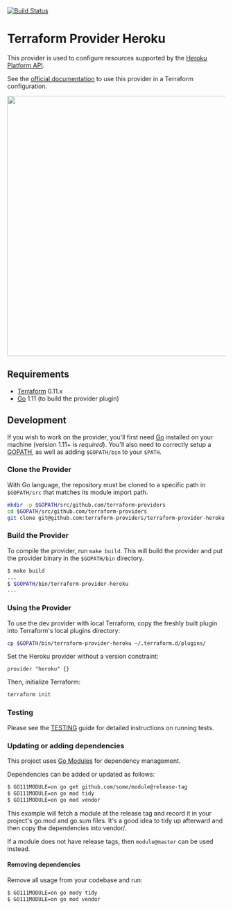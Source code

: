 [![Build Status](https://travis-ci.org/terraform-providers/terraform-provider-heroku.svg?branch=master)](https://travis-ci.org/terraform-providers/terraform-provider-heroku)

Terraform Provider Heroku
=========================

This provider is used to configure resources supported by the [Heroku Platform API](https://devcenter.heroku.com/articles/platform-api-reference).

See the [official documentation](https://www.terraform.io/docs/providers/heroku/index.html) to use this provider in a Terraform configuration.

<img src="https://cdn.rawgit.com/hashicorp/terraform-website/master/content/source/assets/images/logo-hashicorp.svg" width="600px">

Requirements
------------

-	[Terraform](https://www.terraform.io/downloads.html) 0.11.x
-	[Go](https://golang.org/doc/install) 1.11 (to build the provider plugin)

Development
-----------

If you wish to work on the provider, you'll first need [Go](http://www.golang.org) installed on your machine (version 1.11+ is *required*). You'll also need to correctly setup a [GOPATH](http://golang.org/doc/code.html#GOPATH), as well as adding `$GOPATH/bin` to your `$PATH`.

### Clone the Provider

With Go language, the repository must be cloned to a specific path in `$GOPATH/src` that matches its module import path.

```sh
mkdir -p $GOPATH/src/github.com/terraform-providers
cd $GOPATH/src/github.com/terraform-providers
git clone git@github.com:terraform-providers/terraform-provider-heroku
```

### Build the Provider

To compile the provider, run `make build`. This will build the provider and put the provider binary in the `$GOPATH/bin` directory.

```sh
$ make build
...
$ $GOPATH/bin/terraform-provider-heroku
...
```

### Using the Provider

To use the dev provider with local Terraform, copy the freshly built plugin into Terraform's local plugins directory:

```sh
cp $GOPATH/bin/terraform-provider-heroku ~/.terraform.d/plugins/
```

Set the Heroku provider without a version constraint:

```hcl
provider "heroku" {}
```

Then, initialize Terraform:

```sh
terraform init
```

### Testing

Please see the [TESTING](TESTING.md) guide for detailed instructions on running tests.

### Updating or adding dependencies

This project uses [Go Modules](https://github.com/golang/go/wiki/Modules) for dependency management.

Dependencies can be added or updated as follows:

```bash
$ GO111MODULE=on go get github.com/some/module@release-tag
$ GO111MODULE=on go mod tidy
$ GO111MODULE=on go mod vendor
```

This example will fetch a module at the release tag and record it in your project's go.mod and go.sum files. It's a good idea to tidy up afterward and then copy the dependencies into vendor/.

If a module does not have release tags, then `module@master` can be used instead.

#### Removing dependencies

Remove all usage from your codebase and run:

```bash
$ GO111MODULE=on go mody tidy
$ GO111MODULE=on go mod vendor
```
